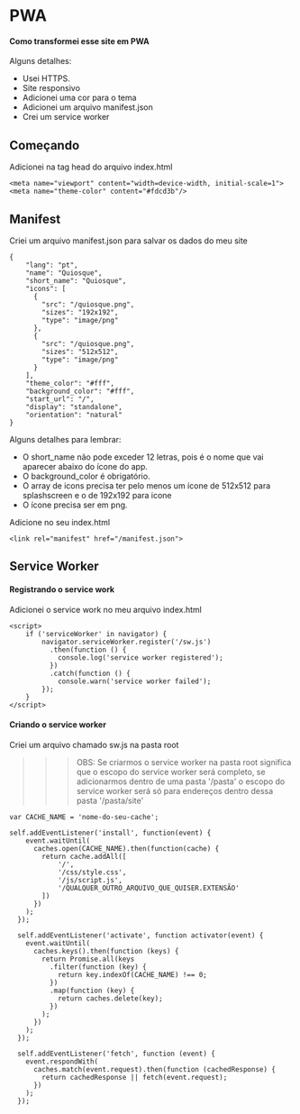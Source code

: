 # PWA

#### Como transformei esse site em PWA

Alguns detalhes:

  - Usei HTTPS.
  - Site responsivo
  - Adicionei uma cor para o tema
  - Adicionei um arquivo manifest.json
  - Crei um service worker

## Começando
Adicionei na tag head do arquivo index.html
```
<meta name="viewport" content="width=device-width, initial-scale=1">
<meta name="theme-color" content="#fdcd3b"/>
```    

## Manifest
Criei um arquivo manifest.json para salvar os dados do meu site
```
{
    "lang": "pt",
    "name": "Quiosque",
    "short_name": "Quiosque",
    "icons": [
      {
        "src": "/quiosque.png",
        "sizes": "192x192",
        "type": "image/png"
      },
      {
        "src": "/quiosque.png",
        "sizes": "512x512",
        "type": "image/png"
      }
    ],
    "theme_color": "#fff",
    "background_color": "#fff",
    "start_url": "/",
    "display": "standalone",
    "orientation": "natural"
}
```
Alguns detalhes para lembrar:

- O short_name não pode exceder 12 letras, pois é o nome que vai aparecer abaixo do ícone do app.
- O background_color é obrigatório.
- O array de icons precisa ter pelo menos um ícone de 512x512 para splashscreen e o de 192x192 para icone
- O ícone precisa ser em png.

Adicione no seu index.html

```
<link rel="manifest" href="/manifest.json">
```

## Service Worker
#### Registrando o service work
Adicionei o service work no meu arquivo index.html
```
<script>
    if ('serviceWorker' in navigator) {
        navigator.serviceWorker.register('/sw.js')
          .then(function () {
            console.log('service worker registered');
          })
          .catch(function () {
            console.warn('service worker failed');
        });
    }
</script>
```
#### Criando o service worker
Criei um arquivo chamado sw.js na pasta root
>>>OBS: Se criarmos o service worker na pasta root significa que o escopo do service worker será completo, se adicionarmos dentro de uma pasta '/pasta' o escopo do service worker será só para endereços dentro dessa pasta '/pasta/site'
```
var CACHE_NAME = 'nome-do-seu-cache';

self.addEventListener('install', function(event) {
    event.waitUntil(
      caches.open(CACHE_NAME).then(function(cache) {
        return cache.addAll([
            '/',
            '/css/style.css',
            '/js/script.js',
            '/QUALQUER_OUTRO_ARQUIVO_QUE_QUISER.EXTENSÃO'
        ])
      })
    );
  });

  self.addEventListener('activate', function activator(event) {
    event.waitUntil(
      caches.keys().then(function (keys) {
        return Promise.all(keys
          .filter(function (key) {
            return key.indexOf(CACHE_NAME) !== 0;
          })
          .map(function (key) {
            return caches.delete(key);
          })
        );
      })
    );
  });

  self.addEventListener('fetch', function (event) {
    event.respondWith(
      caches.match(event.request).then(function (cachedResponse) {
        return cachedResponse || fetch(event.request);
      })
    );
  });
```
